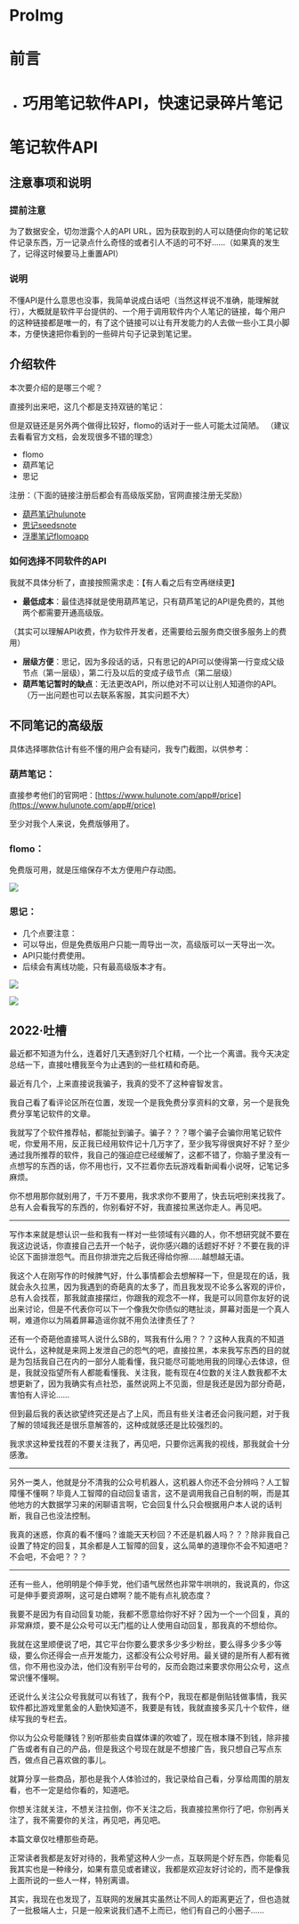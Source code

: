 # ProImg

<!-- 
https://mianbaoduo.com/o/bread/YpuWmp9r
 -->
# 前言
- # 巧用笔记软件API，快速记录碎片笔记


# 笔记软件API

## 注意事项和说明

### 提前注意

为了数据安全，切勿泄露个人的API URL，因为获取到的人可以随便向你的笔记软件记录东西，万一记录点什么奇怪的或者引人不适的可不好……（如果真的发生了，记得这时候要马上重置API）

### 说明

不懂API是什么意思也没事，我简单说成白话吧（当然这样说不准确，能理解就行），大概就是软件平台提供的、一个用于调用软件内个人笔记的链接，每个用户的这种链接都是唯一的，有了这个链接可以让有开发能力的人去做一些小工具小脚本，方便快速把你看到的一些碎片句子记录到笔记里。

## 介绍软件

本次要介绍的是哪三个呢？

直接列出来吧，这几个都是支持双链的笔记：

但是双链还是另外两个做得比较好，flomo的话对于一些人可能太过简陋。
（建议去看看官方文档，会发现很多不错的理念）

*   flomo
*   葫芦笔记
*   思记

注册：（下面的链接注册后都会有高级版奖励，官网直接注册无奖励）

- [葫芦笔记hulunote](https://hulunote.com/app?invitation-code=09a7ca83)
- [思记seedsnote](https://seedsnote.com/register?ic=YBJWZV)
- [浮墨笔记flomoapp](https://flomoapp.com/register2/?MTM4OTQx)

### 如何选择不同软件的API

我就不具体分析了，直接按照需求走：【有人看之后有空再继续更】

*   **最低成本**：最佳选择就是使用葫芦笔记，只有葫芦笔记的API是免费的，其他两个都需要开通高级版。

（其实可以理解API收费，作为软件开发者，还需要给云服务商交很多服务上的费用）

*   **层级方便**：思记，因为多段话的话，只有思记的API可以使得第一行变成父级节点（第一层级），第二行及以后的变成子级节点（第二层级）
*   **葫芦笔记暂时的缺点**：无法更改API，所以绝对不可以让别人知道你的API。（万一出问题也可以去联系客服，其实问题不大）

  

## 不同笔记的高级版

具体选择哪款估计有些不懂的用户会有疑问，我专门截图，以供参考：

### 葫芦笔记：

直接参考他们的官网吧：[https://www.hulunote.com/app#/price](https://www.hulunote.com/app#/price)

至少对我个人来说，免费版够用了。

### flomo：

免费版可用，就是压缩保存不太方便用户存动图。

![](https://cdn.2zimu.com/MTc4NjI1OC0yNjM4OTItbWJkX2ZpbGUtMTY1NDc5NjMzODgzNC03MjM1.png)

  

### 思记：
- 几个点要注意：
- 可以导出，但是免费版用户只能一周导出一次，高级版可以一天导出一次。
- API只能付费使用。
- 后续会有离线功能，只有最高级版本才有。

![](https://cdn.2zimu.com/MTc4NjI1OC0yNjM4OTItbWJkX2ZpbGUtMTY1NDc5NjQ0Mjg5OS02MjI5.png)

![](https://cdn.2zimu.com/MTc4NjI1OC0yNjM4OTItbWJkX2ZpbGUtMTY1NDc5NjU5NDA1NS0zMTk5.png)



## 2022·吐槽

最近都不知道为什么，连着好几天遇到好几个杠精，一个比一个离谱。我今天决定总结一下，直接吐槽我至今为止遇到的一些杠精和奇葩。

最近有几个，上来直接说我骗子，我真的受不了这种睿智发言。

我自己看了看评论区所在位置，发现一个是我免费分享资料的文章，另一个是我免费分享笔记软件的文章。

我就写了个软件推荐帖，都能扯到骗子。骗子？？？哪个骗子会骗你用笔记软件呢，你爱用不用，反正我已经用软件记十几万字了，至少我写得很爽好不好？至少通过我所推荐的软件，我自己的强迫症已经缓解了，这都不错了，你脑子里没有一点想写的东西的话，你不用也行，又不拦着你去玩游戏看新闻看小说呀，记笔记多麻烦。

你不想用那你就别用了，千万不要用，我求求你不要用了，快去玩吧别来找我了。总有人会看我写的东西的，你别看好不好，我直接拉黑送你走人。再见吧。

---

写作本来就是想认识一些和我有一样对一些领域有兴趣的人，你不想研究就不要在我这边说话，你直接自己去开一个帖子，说你感兴趣的话题好不好？不要在我的评论区下面排泄怨气。而且你排泄完之后我还得给你擦……越想越无语。

我这个人在刚写作的时候脾气好，什么事情都会去想解释一下，但是现在的话，我就会永久拉黑，因为我遇到的奇葩真的太多了，而且我发现不论多么客观的评价，总有人会找茬，那我就直接摆烂，你跟我的观念不一样，我是可以同意你友好的说出来讨论，但是不代表你可以下一个像我欠你债似的瞎扯淡，屏幕对面是一个真人啊，难道你以为隔着屏幕造谣你就不用负法律责任了？

还有一个奇葩他直接骂人说什么SB的，骂我有什么用？？？这种人我真的不知道说什么，这种就是来网上发泄自己的怨气的吧，直接拉黑，本来我写东西的目的就是为包括我自己在内的一部分人能看懂，我只能尽可能地用我的同理心去体谅，但是，我就没指望所有人都能看懂我、关注我，能有现在4位数的关注人数我都不太想更新了，因为我确实有点社恐，虽然说网上不见面，但是我还是因为部分奇葩，害怕有人评论……

但到最后我的表达欲望终究还是占了上风，而且有些关注者还会问我问题，对于我了解的领域我还是很乐意解答的，这种成就感还是比较强烈的。

我求求这种爱找茬的不要关注我了，再见吧，只要你远离我的视线，那我就会十分感激。

---

  

另外一类人，他就是分不清我的公众号机器人，这机器人你还不会分辨吗？人工智障懂不懂啊？毕竟人工智障的自动回复语言，这不是调用我自己自制的啊，而是其他地方的大数据学习来的闲聊语言啊，它会回复什么只会根据用户本人说的话判断，我自己也没法控制。

我真的迷惑，你真的看不懂吗？谁能天天秒回？不还是机器人吗？？？除非我自己设置了特定的回复，其余都是人工智障的回复，这么简单的道理你不会不知道吧？不会吧，不会吧？？？

---

  

还有一些人，他明明是个伸手党，他们语气居然也非常牛哄哄的，我说真的，你这可是伸手要资源啊，这可是白嫖啊？能不能有点礼貌态度？

我要不是因为有自动回复功能，我都不愿意给你好不好？因为一个一个回复，真的非常麻烦，要不是公众号可以无门槛的让人使用自动回复，那我真的不想给你。

我就在这里顺便说了吧，其它平台你要么要求多少多少粉丝，要么得多少多少等级，要么你还得会一点开发能力，这都没有公众号好用。最关键的是所有人都有微信，你不用也没办法，他们没有别平台号的，反而会跑过来要求你用公众号，这点常识懂不懂啊。

还说什么关注公众号我就可以有钱了，我有个P，我现在都是倒贴钱做事情，我买软件都比游戏里氪金的人勤快知道不，我要是有钱，我就直接多买几十个软件，继续写我的专栏去。

你以为公众号能赚钱？别听那些卖自媒体课的吹嘘了，现在根本赚不到钱，除非接广告或者有自己的产品，但是我这个号现在就是不想接广告，我只想自己写点东西，做点自己喜欢做的事儿。

就算分享一些商品，那也是我个人体验过的，我记录给自己看，分享给周围的朋友看，也不一定是给你看的，知道吧。

你想关注就关注，不想关注拉倒，你不关注之后，我直接拉黑你行了吧，你别再关注了，我不需要你的关注，再见吧，再见吧。

本篇文章仅吐槽那些奇葩。

正常读者我都是友好对待的，我希望这种人少一点，互联网是个好东西，你能看见我其实也是一种缘分，如果有意见或者建议，我都是欢迎友好讨论的，而不是像我上面所说的一些人一样，特别离谱。

其实，我现在也发现了，互联网的发展其实虽然让不同人的距离更近了，但也造就了一批极端人士，只是一般来说我们遇不上而已，他们有自己的小圈子……








